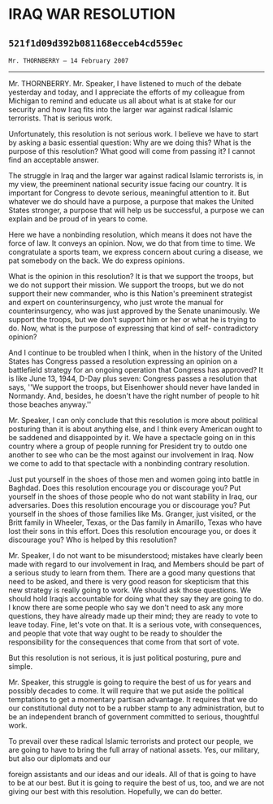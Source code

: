# IRAQ WAR RESOLUTION
## `521f1d09d392b081168ecceb4cd559ec`
`Mr. THORNBERRY — 14 February 2007`

---


Mr. THORNBERRY. Mr. Speaker, I have listened to much of the debate 
yesterday and today, and I appreciate the efforts of my colleague from 
Michigan to remind and educate us all about what is at stake for our 
security and how Iraq fits into the larger war against radical Islamic 
terrorists. That is serious work.

Unfortunately, this resolution is not serious work. I believe we have 
to start by asking a basic essential question: Why are we doing this? 
What is the purpose of this resolution? What good will come from 
passing it? I cannot find an acceptable answer.

The struggle in Iraq and the larger war against radical Islamic 
terrorists is, in my view, the preeminent national security issue 
facing our country. It is important for Congress to devote serious, 
meaningful attention to it. But whatever we do should have a purpose, a 
purpose that makes the United States stronger, a purpose that will help 
us be successful, a purpose we can explain and be proud of in years to 
come.

Here we have a nonbinding resolution, which means it does not have 
the force of law. It conveys an opinion. Now, we do that from time to 
time. We congratulate a sports team, we express concern about curing a 
disease, we pat somebody on the back. We do express opinions.

What is the opinion in this resolution? It is that we support the 
troops, but we do not support their mission. We support the troops, but 
we do not support their new commander, who is this Nation's preeminent 
strategist and expert on counterinsurgency, who just wrote the manual 
for counterinsurgency, who was just approved by the Senate unanimously. 
We support the troops, but we don't support him or her or what he is 
trying to do. Now, what is the purpose of expressing that kind of self-
contradictory opinion?

And I continue to be troubled when I think, when in the history of 
the United States has Congress passed a resolution expressing an 
opinion on a battlefield strategy for an ongoing operation that 
Congress has approved? It is like June 13, 1944, D-Day plus seven: 
Congress passes a resolution that says, ''We support the troops, but 
Eisenhower should never have landed in Normandy. And, besides, he 
doesn't have the right number of people to hit those beaches anyway.''

Mr. Speaker, I can only conclude that this resolution is more about 
political posturing than it is about anything else, and I think every 
American ought to be saddened and disappointed by it. We have a 
spectacle going on in this country where a group of people running for 
President try to outdo one another to see who can be the most against 
our involvement in Iraq. Now we come to add to that spectacle with a 
nonbinding contrary resolution.

Just put yourself in the shoes of those men and women going into 
battle in Baghdad. Does this resolution encourage you or discourage 
you? Put yourself in the shoes of those people who do not want 
stability in Iraq, our adversaries. Does this resolution encourage you 
or discourage you? Put yourself in the shoes of those families like Ms. 
Granger, just visited, or the Britt family in Wheeler, Texas, or the 
Das family in Amarillo, Texas who have lost their sons in this effort. 
Does this resolution encourage you, or does it discourage you? Who is 
helped by this resolution?

Mr. Speaker, I do not want to be misunderstood; mistakes have clearly 
been made with regard to our involvement in Iraq, and Members should be 
part of a serious study to learn from them. There are a good many 
questions that need to be asked, and there is very good reason for 
skepticism that this new strategy is really going to work. We should 
ask those questions. We should hold Iraqis accountable for doing what 
they say they are going to do. I know there are some people who say we 
don't need to ask any more questions, they have already made up their 
mind; they are ready to vote to leave today. Fine, let's vote on that. 
It is a serious vote, with consequences, and people that vote that way 
ought to be ready to shoulder the responsibility for the consequences 
that come from that sort of vote.

But this resolution is not serious, it is just political posturing, 
pure and simple.

Mr. Speaker, this struggle is going to require the best of us for 
years and possibly decades to come. It will require that we put aside 
the political temptations to get a momentary partisan advantage. It 
requires that we do our constitutional duty not to be a rubber stamp to 
any administration, but to be an independent branch of government 
committed to serious, thoughtful work.

To prevail over these radical Islamic terrorists and protect our 
people, we are going to have to bring the full array of national 
assets. Yes, our military, but also our diplomats and our


foreign assistants and our ideas and our ideals. All of that is going 
to have to be at our best. But it is going to require the best of us, 
too, and we are not giving our best with this resolution. Hopefully, we 
can do better.